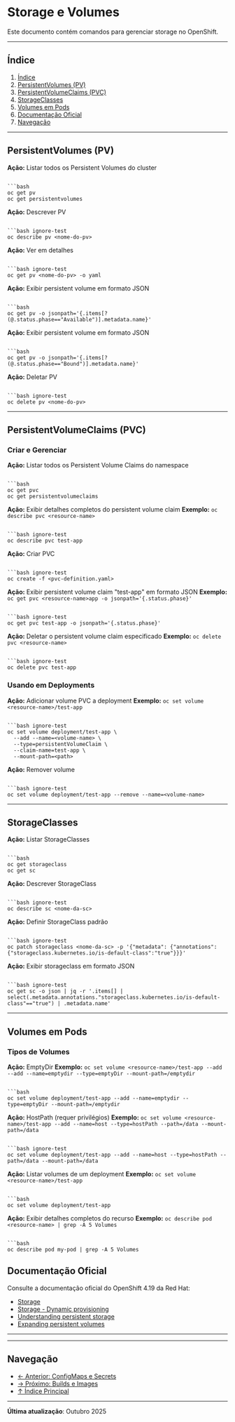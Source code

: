 # Storage e Volumes

Este documento contém comandos para gerenciar storage no OpenShift.

---

## Índice

1. [Índice](#índice)
2. [PersistentVolumes (PV)](#persistentvolumes-(pv))
3. [PersistentVolumeClaims (PVC)](#persistentvolumeclaims-(pvc))
4. [StorageClasses](#storageclasses)
5. [Volumes em Pods](#volumes-em-pods)
6. [Documentação Oficial](#documentação-oficial)
7. [Navegação](#navegação)
---

## PersistentVolumes (PV)

**Ação:** Listar todos os Persistent Volumes do cluster
```

```bash
oc get pv
oc get persistentvolumes
```

**Ação:** Descrever PV
```

```bash ignore-test
oc describe pv <nome-do-pv>
```

**Ação:** Ver em detalhes
```

```bash ignore-test
oc get pv <nome-do-pv> -o yaml
```

**Ação:** Exibir persistent volume em formato JSON
```

```bash
oc get pv -o jsonpath='{.items[?(@.status.phase=="Available")].metadata.name}'
```

**Ação:** Exibir persistent volume em formato JSON
```

```bash
oc get pv -o jsonpath='{.items[?(@.status.phase=="Bound")].metadata.name}'
```

**Ação:** Deletar PV
```

```bash ignore-test
oc delete pv <nome-do-pv>
```

---

## PersistentVolumeClaims (PVC)

### Criar e Gerenciar
**Ação:** Listar todos os Persistent Volume Claims do namespace
```

```bash
oc get pvc
oc get persistentvolumeclaims
```

**Ação:** Exibir detalhes completos do persistent volume claim
**Exemplo:** `oc describe pvc <resource-name>`
```

```bash ignore-test
oc describe pvc test-app
```

**Ação:** Criar PVC
```

```bash ignore-test
oc create -f <pvc-definition.yaml>
```

**Ação:** Exibir persistent volume claim "test-app" em formato JSON
**Exemplo:** `oc get pvc <resource-name>app -o jsonpath='{.status.phase}'`
```

```bash ignore-test
oc get pvc test-app -o jsonpath='{.status.phase}'
```

**Ação:** Deletar o persistent volume claim especificado
**Exemplo:** `oc delete pvc <resource-name>`
```

```bash ignore-test
oc delete pvc test-app
```

### Usando em Deployments
**Ação:** Adicionar volume PVC a deployment
**Exemplo:** `oc set volume <resource-name>/test-app`
```

```bash ignore-test
oc set volume deployment/test-app \
  --add --name=<volume-name> \
  --type=persistentVolumeClaim \
  --claim-name=test-app \
  --mount-path=<path>
```

**Ação:** Remover volume
```

```bash ignore-test
oc set volume deployment/test-app --remove --name=<volume-name>
```

---

## StorageClasses

**Ação:** Listar StorageClasses
```

```bash
oc get storageclass
oc get sc
```

**Ação:** Descrever StorageClass
```

```bash ignore-test
oc describe sc <nome-da-sc>
```

**Ação:** Definir StorageClass padrão
```

```bash ignore-test
oc patch storageclass <nome-da-sc> -p '{"metadata": {"annotations":{"storageclass.kubernetes.io/is-default-class":"true"}}}'
```

**Ação:** Exibir storageclass em formato JSON
```

```bash ignore-test
oc get sc -o json | jq -r '.items[] | select(.metadata.annotations."storageclass.kubernetes.io/is-default-class"=="true") | .metadata.name'
```
---

## Volumes em Pods

### Tipos de Volumes
**Ação:** EmptyDir
**Exemplo:** `oc set volume <resource-name>/test-app --add --add --name=emptydir --type=emptyDir --mount-path=/emptydir`
```

```bash
oc set volume deployment/test-app --add --name=emptydir --type=emptyDir --mount-path=/emptydir
```

**Ação:** HostPath (requer privilégios)
**Exemplo:** `oc set volume <resource-name>/test-app --add --name=host --type=hostPath --path=/data --mount-path=/data`
```

```bash ignore-test
oc set volume deployment/test-app --add --name=host --type=hostPath --path=/data --mount-path=/data
```

**Ação:** Listar volumes de um deployment
**Exemplo:** `oc set volume <resource-name>/test-app`
```

```bash
oc set volume deployment/test-app
```

**Ação:** Exibir detalhes completos do recurso
**Exemplo:** `oc describe pod <resource-name> | grep -A 5 Volumes`
```

```bash
oc describe pod my-pod | grep -A 5 Volumes
```

## Documentação Oficial

Consulte a documentação oficial do OpenShift 4.19 da Red Hat:

- <a href="https://docs.redhat.com/en/documentation/openshift_container_platform/4.19/html/storage">Storage</a>
- <a href="https://docs.redhat.com/en/documentation/openshift_container_platform/4.19/html/storage/dynamic-provisioning">Storage - Dynamic provisioning</a>
- <a href="https://docs.redhat.com/en/documentation/openshift_container_platform/4.19/html/storage/understanding-persistent-storage">Understanding persistent storage</a>
- <a href="https://docs.redhat.com/en/documentation/openshift_container_platform/4.19/html/storage/expanding-persistent-volumes">Expanding persistent volumes</a>
---

---

## Navegação

- [← Anterior: ConfigMaps e Secrets](07-configmaps-secrets.md)
- [→ Próximo: Builds e Images](09-builds-images.md)
- [↑ Índice Principal](README.md)

---

**Última atualização**: Outubro 2025
